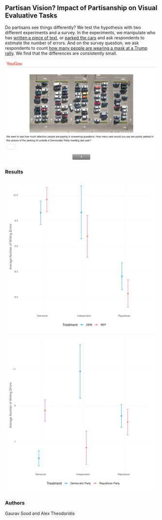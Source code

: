 ## Partisan Vision? Impact of Partisanship on Visual Evaluative Tasks

Do partisans see things differently? We test the hypothesis with two different experiments and a survey. In the experiments, we manipulate who has [written a piece of text](data/treats/Mistakes_Dem.png), or [parked the cars](data/treats/Parking_Lot_Dems.png) and ask respondents to estimate the number of errors. And on the survey question, we ask respondents to count [how many people are wearing a mask at a Trump rally](data/treats/trump_rally.mp4). We find that the differences are consistently small.

![Parking](data/treats/Parking_Lot_Dems.png)

### Results

![Writing Errors](figs/error.png)

![Parking Errors](figs/parking.png)

### Authors

Gaurav Sood and Alex Theodoridis